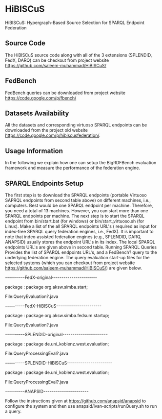 # HiBISCuS
HiBISCuS: Hypergraph-Based Source Selection for SPARQL Endpoint Federation

## Source Code
The HiBISCuS source code along with all of the 3 extensions (SPLENDID, FedX, DARQ) can be checkout from project website https://github.com/saleem-muhammad/HiBISCuS/

## FedBench
FedBench queries can be downloaded from project website https://code.google.com/p/fbench/

## Datasets Availability
All the datasets and corresponding virtuoso SPARQL endpoints can be downloaded from the project old website https://code.google.com/p/hibiscusfederation/. 


## Usage Information
In the following we explain how one can setup the BigRDFBench evaluation framework and measure the performance of the federation engine.

## SPARQL Endpoints Setup
The first step is to download the SPARQL endpoints (portable Virtuoso SAPRQL endpoints from second table above) on different machines, i.e., computers. Best would be one SPARQL endpoint per machine. Therefore, you need a total of 13 machines. However, you can start more than one SPARQL endpoints per machine.
The next step is to start the SPARQL endpoint from bin/start.bat (for windows) or bin/start_virtuoso.sh (for Linux). Make a list of the all SPARQL endpoints URL's ( required as input for index-free SPARQL query federation engines, i.e., FedX). It is important to note that index-assisted federation engines (e.g., SPLENDID, DARQ, ANAPSID) usually stores the endpoint URL's in its index. The local SPARQL endpoints URL's are given above in second table.
Running SPARQL Queries
Provides the list of SPARQL endpoints URL's, and a FedBench? query to the underlying federation engine. The query evaluation start-up files for the selected systems (which you can checkout from project website https://github.com/saleem-muhammad/HiBISCuS/) are given below.

----------FedX-original-----------------------

package : package org.aksw.simba.start;

File:QueryEvaluation?.java

----------FedX-HiBISCuS-----------------------

package : package org.aksw.simba.fedsum.startup;

File:QueryEvaluation?.java

----------SPLENDID-original-----------------------

package : package de.uni_koblenz.west.evaluation;

File:QueryProcessingEval?.java

----------SPLENDID-HiBISCuS-----------------------

package : package de.uni_koblenz.west.evaluation;

File:QueryProcessingEval?.java

----------ANAPSID-----------------------

Follow the instructions given at https://github.com/anapsid/anapsid to configure the system and then use anapsid/ivan-scripts/runQuery.sh to run a query.
